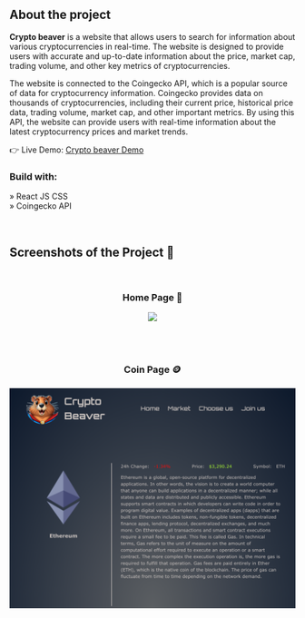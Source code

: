 <h2>About the project</h2>

<p><b>Crypto beaver</b> is a website that allows users to search for information about various cryptocurrencies in real-time. The website is designed to provide users with accurate and up-to-date information about the price, market cap, trading volume, and other key metrics of cryptocurrencies. <br/>

The website is connected to the Coingecko API, which is a popular source of data for cryptocurrency information. Coingecko provides data on thousands of cryptocurrencies, including their current price, historical price data, trading volume, market cap, and other important metrics. By using this API, the website can provide users with real-time information about the latest cryptocurrency prices and market trends.

</p>

👉 Live Demo: <a href='https://vercel.com/bazarovarsalans-projects/crypto-beaver-vercel'>Crypto beaver Demo</a>

<h3>Build with:</h3>

» React JS CSS<br>
» Coingecko API <br>

<br>

<h2>Screenshots of the Project 📸</h2>
<br>
<h3 align='center'>Home Page 🏡</h3>

<div align='center'>
<img src="/public/screenshots/full_page.png"/>

</div>

<br><br>

<h3 align='center'>Coin Page 🪙</h3>

<div align='center'>
<img src='/public/screenshots/coin_page.png'/>
</div>
